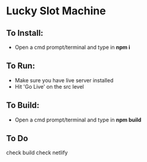# Lucky Slot Machine

## To Install:
* Open a cmd prompt/terminal and type in **npm i**

## To Run:
* Make sure you have live server installed
* Hit 'Go Live' on the src level

## To Build:
* Open a cmd prompt/terminal and type in **npm build**

## To Do
check build
check netlify